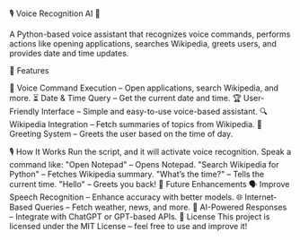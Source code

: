 🎙️ Voice Recognition AI 🤖

A Python-based voice assistant that recognizes voice commands, performs actions like opening applications, searches Wikipedia, greets users, and provides date and time updates.

🚀 Features

🎤 Voice Command Execution – Open applications, search Wikipedia, and more.
⏳ Date & Time Query – Get the current date and time.
🏆 User-Friendly Interface – Simple and easy-to-use voice-based assistant.
🔍 Wikipedia Integration – Fetch summaries of topics from Wikipedia.
👋 Greeting System – Greets the user based on the time of day.

🎙️ How It Works
Run the script, and it will activate voice recognition.
Speak a command like:
"Open Notepad" – Opens Notepad.
"Search Wikipedia for Python" – Fetches Wikipedia summary.
"What’s the time?" – Tells the current time.
"Hello" – Greets you back!
📌 Future Enhancements
🗣️ Improve Speech Recognition – Enhance accuracy with better models.
🌐 Internet-Based Queries – Fetch weather, news, and more.
🤖 AI-Powered Responses – Integrate with ChatGPT or GPT-based APIs.
📜 License
This project is licensed under the MIT License – feel free to use and improve it!

